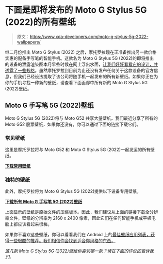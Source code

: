 # 下面是即将发布的 Moto G Stylus 5G (2022)的所有壁纸

> 原文：<https://www.xda-developers.com/moto-g-stylus-5g-2022-wallpapers/>

继二月份推出 Moto G Stylus (2022) 之后，摩托罗拉现在正准备推出另一款价格实惠的配备手写笔的智能手机。这款名为 Moto G Stylus 5G (2022)的即将推出的设备的泄露渲染图本月早些时候在网上浮出水面，[让我们好好看看它的设计，并透露了一些规格](https://www.xda-developers.com/moto-g-stylus-5g-2022-leaked-renders-specifications/)。虽然摩托罗拉到目前为止还没有发布任何关于这款设备的官方信息，但我们已经设法提取了该公司将随手机一起发布的所有新壁纸。如果你正在为你的手机寻找一种新的壁纸，请查看下面画廊中所有新的 Moto G Stylus 5G (2022)壁纸。

## Moto G 手写笔 5G (2022)壁纸

Moto G Stylus 5G (2022)将与 Moto G52 共享大量壁纸。我们最近分享了所有的 Moto G52 股票壁纸，如果你还没有，你可以通过下面的链接下载它们。

### 常见壁纸

这里是摩托罗拉将与 Moto G52 和 Moto G Stylus 5G (2022)一起发运的所有壁纸。

**[下载常用壁纸](https://www.androidfilehost.com/?fid=14655340768118443561)**

### 独特的壁纸

此外，摩托罗拉将为 Moto G Stylus 5G (2022)提供以下设备专用壁纸。

**[下载所有 Moto G 手写笔 5G (2022)壁纸](https://www.androidfilehost.com/?fid=14655340768118452477)**

上面显示的壁纸是原始文件的压缩版本。因此，我们建议从上面的链接下载全分辨率文件。壁纸的分辨率为 2160 x 2400 像素，因此它们在任何智能手机或平板电脑上都应该看起来很棒。

如果你不喜欢这些壁纸，你可以看看我们在 Android 上的[最佳壁纸应用列表，获得一些很酷的推荐。我们相信你会找到适合你风格的东西。](https://www.xda-developers.com/best-wallpaper-background-apps/)

*这几款 Moto G Stylus 5G (2022)壁纸你喜欢哪一款？请在下面的评论区告诉我们。*